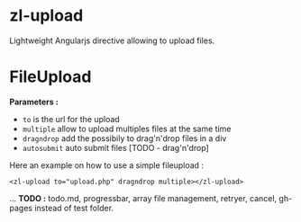 # zl-upload
Lightweight Angularjs directive allowing to upload files.

# FileUpload
**Parameters :**
 - `to` is the url for the upload
 - `multiple` allow to upload multiples files at the same time
 - `dragndrop` add the possibily to drag'n'drop files in a div
 - `autosubmit` auto submit files [TODO - drag'n'drop]

Here an example on how to use a simple fileupload :

`<zl-upload to="upload.php" dragndrop multiple></zl-upload>`

...
**TODO :**
todo.md, progressbar, array file management, retryer, cancel, gh-pages instead of test folder.

